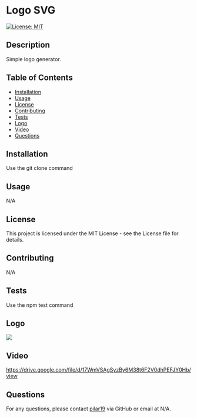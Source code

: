 
# Logo SVG

[![License: MIT](https://img.shields.io/badge/License-MIT-yellow.svg)](https://opensource.org/licenses/MIT)
  
## Description
Simple logo generator.

## Table of Contents

- [Installation](#installation)
- [Usage](#usage)
- [License](#license)
- [Contributing](#contributing)
- [Tests](#tests)
- [Logo](#Logo)
- [Video](#video)
- [Questions](#questions)

## Installation
Use the git clone command

## Usage
N/A


## License
  This project is licensed under the MIT License - see the License file for details.

## Contributing
N/A


## Tests
Use the npm test command

## Logo

<img src="../Logo-Generator/examples/logo.svg">

## Video
https://drive.google.com/file/d/17WmVSAgSyzBy6M38t6F2V0dhPEFJY0Hb/view

## Questions
For any questions, please contact [pilar19](https://github.com/pilar19) via GitHub or email at N/A.

